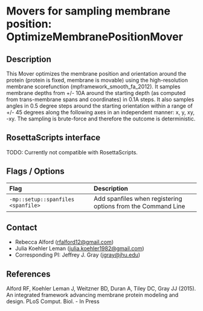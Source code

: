 # Movers for sampling membrane position: OptimizeMembranePositionMover

## Description

This Mover optimizes the membrane position and orientation around the protein (protein is fixed, membrane is movable) using the high-resolution membrane scorefunction (mpframework_smooth_fa_2012). It samples membrane depths from +/- 10A around the starting depth (as computed from trans-membrane spans and coordinates) in 0.1A steps. It also samples angles in 0.5 degree steps around the starting orientation within a range of +/- 45 degrees along the following axes in an independent manner: x, y, xy, -xy. The sampling is brute-force and therefore the outcome is deterministic.

## RosettaScripts interface

TODO: Currently not compatible with RosettaScripts. 

## Flags / Options

|**Flag**|**Description**|
|:-------|:--------------|
|`-mp::setup::spanfiles <spanfile>` | Add spanfiles when registering options from the Command Line |

## Contact

- Rebecca Alford ([rfalford12@gmail.com](rfalford12@gmail.com))
- Julia Koehler Leman ([julia.koehler1982@gmail.com](julia.koehler1982@gmail.com))
- Corresponding PI: Jeffrey J. Gray ([jgray@jhu.edu](jgray@jhu.edu))

## References

Alford RF, Koehler Leman J, Weitzner BD, Duran A, Tiley DC, Gray JJ (2015). An integrated framework advancing membrane protein modeling and design. PLoS Comput. Biol. - In Press

